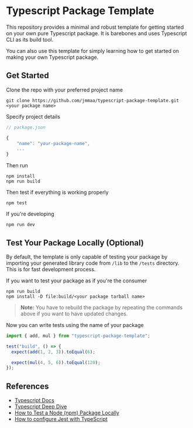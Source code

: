 # Typescript Package Template

This repository provides a minimal and robust template for getting started on your own pure Typescript package. It is barebones and uses Typescript CLI as its build tool.

You can also use this template for simply learning how to get started on making your own Typescript package.

## Get Started

Clone the repo with your preferred project name

```
git clone https://github.com/jmmaa/typescript-package-template.git <your package name>
```

Specify project details

```js
// package.json

{
    "name": "your-package-name",
    ...
}
```

Then run

```
npm install
npm run build
```

Then test if everything is working properly

```
npm test
```

If you're developing

```
npm run dev
```

## Test Your Package Locally (Optional)

By default, the template is only capable of testing your package by importing your generated library code from `/lib` to the `/tests` directory. This is for fast development process.

If you want to test your package as if you're the consumer

```
npm run build
npm install -D file:build/<your package tarball name>
```

> **Note:** You have to rebuild the package by repeating the commands above if you want to have updated changes.

Now you can write tests using the name of your package

```typescript
import { add, mul } from "typescript-package-template";

test("build", () => {
  expect(add(1, 2, 3)).toEqual(6);

  expect(mul(4, 5, 6)).toEqual(120);
});
```

## References

- [Typescript Docs](https://www.typescriptlang.org/docs)
- [Typescript Deep Dive](https://basarat.gitbook.io/typescript/library)
- [How to Test a Node (npm) Package Locally](https://javascript.plainenglish.io/how-to-test-a-node-package-locally-8dde33e642df)
- [How to configure Jest with TypeScript](https://swizec.com/blog/how-to-configure-jest-with-typescript/)
